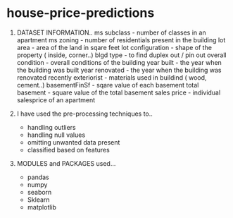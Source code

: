 # house-price-predictions

1. DATASET INFORMATION..
ms subclass - number of classes in an apartment
ms zoning - number of residentials present in the building
lot area - area of the land in sqare feet
lot configuration - shape of the property ( inside, corner..)
blgd type - to find duplex out / pin out
overall condition - overall conditions of the building
year built - the year when the building was built
year renovated - the year when the building was renovated recently
exteriorist - materials used in buildind ( wood, cement..)
basementFinSf - sqare value of each basement
total basement - square value of the total basement
sales price - individual salesprice of an apartment


2. I have used the pre-processing techniques to..
   * handling outliers
   * handling null values
   * omitting unwanted data present
   * classified based on features
  
3. MODULES and PACKAGES used...
   * pandas
   * numpy
   * seaborn
   * Sklearn
   * matplotlib


      
